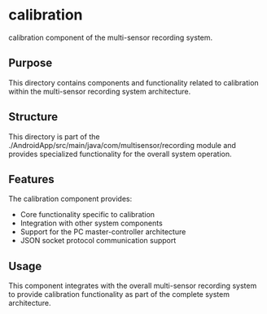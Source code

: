 # calibration

calibration component of the multi-sensor recording system.

## Purpose

This directory contains components and functionality related to calibration within the multi-sensor recording system architecture.

## Structure

This directory is part of the ./AndroidApp/src/main/java/com/multisensor/recording module and provides specialized functionality for the overall system operation.

## Features

The calibration component provides:
- Core functionality specific to calibration
- Integration with other system components
- Support for the PC master-controller architecture
- JSON socket protocol communication support

## Usage

This component integrates with the overall multi-sensor recording system to provide calibration functionality as part of the complete system architecture.
